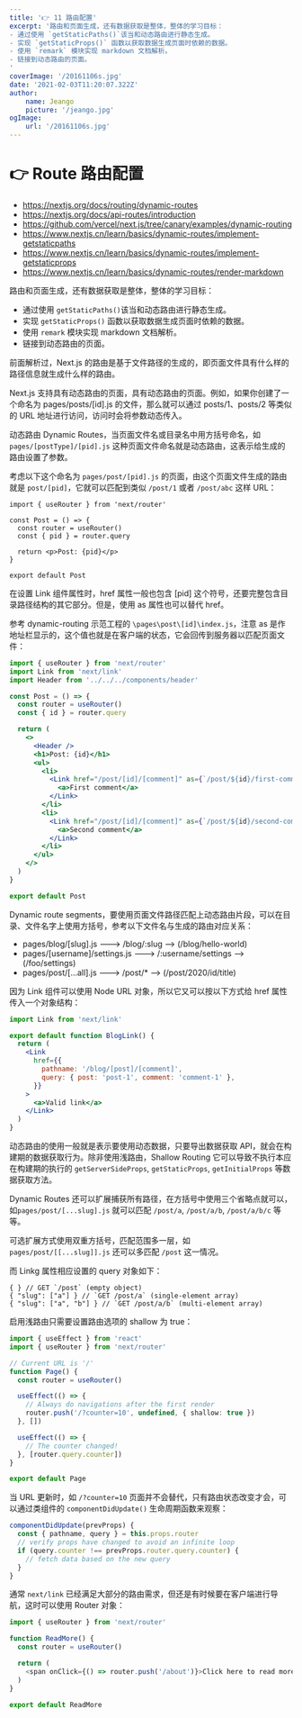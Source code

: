 ```yaml
---
title: '👉 11 路由配置'
excerpt: '路由和页面生成，还有数据获取是整体，整体的学习目标：
- 通过使用 `getStaticPaths()`该当和动态路由进行静态生成。
- 实现 `getStaticProps()` 函数以获取数据生成页面时依赖的数据。
- 使用 `remark` 模块实现 markdown 文档解析。
- 链接到动态路由的页面。
'
coverImage: '/20161106s.jpg'
date: '2021-02-03T11:20:07.322Z'
author:
    name: Jeango
    picture: '/jeango.jpg'
ogImage:
    url: '/20161106s.jpg'
---
```


# 👉 Route 路由配置

- https://nextjs.org/docs/routing/dynamic-routes
- https://nextjs.org/docs/api-routes/introduction
- https://github.com/vercel/next.js/tree/canary/examples/dynamic-routing
- https://www.nextjs.cn/learn/basics/dynamic-routes/implement-getstaticpaths
- https://www.nextjs.cn/learn/basics/dynamic-routes/implement-getstaticprops
- https://www.nextjs.cn/learn/basics/dynamic-routes/render-markdown

路由和页面生成，还有数据获取是整体，整体的学习目标：

- 通过使用 `getStaticPaths()`该当和动态路由进行静态生成。
- 实现 `getStaticProps()` 函数以获取数据生成页面时依赖的数据。
- 使用 `remark` 模块实现 markdown 文档解析。
- 链接到动态路由的页面。

前面解析过，Next.js 的路由是基于文件路径的生成的，即页面文件具有什么样的路径信息就生成什么样的路由。

Next.js 支持具有动态路由的页面，具有动态路由的页面。例如，如果你创建了一个命名为 pages/posts/[id].js 的文件，那么就可以通过 posts/1、posts/2 等类似的 URL 地址进行访问，访问时会将参数动态传入。

动态路由 Dynamic Routes，当页面文件名或目录名中用方括号命名，如 `pages/[postType]/[pid].js` 这种页面文件命名就是动态路由，这表示给生成的路由设置了参数。


考虑以下这个命名为 `pages/post/[pid].js` 的页面，由这个页面文件生成的路由就是 `post/[pid]`，它就可以匹配到类似 `/post/1` 或者 `/post/abc` 这样 URL：

```tsx
import { useRouter } from 'next/router'

const Post = () => {
  const router = useRouter()
  const { pid } = router.query

  return <p>Post: {pid}</p>
}

export default Post

```

在设置 Link 组件属性时，href 属性一般也包含 [pid] 这个符号，还要完整包含目录路径结构的其它部分。但是，使用 as 属性也可以替代 href。

参考 dynamic-routing 示范工程的 `\pages\post\[id]\index.js`，注意 as 是作地址栏显示的，这个值也就是在客户端的状态，它会回传到服务器以匹配页面文件：

```jsx
import { useRouter } from 'next/router'
import Link from 'next/link'
import Header from '../../../components/header'

const Post = () => {
  const router = useRouter()
  const { id } = router.query

  return (
    <>
      <Header />
      <h1>Post: {id}</h1>
      <ul>
        <li>
          <Link href="/post/[id]/[comment]" as={`/post/${id}/first-comment`}>
            <a>First comment</a>
          </Link>
        </li>
        <li>
          <Link href="/post/[id]/[comment]" as={`/post/${id}/second-comment`}>
            <a>Second comment</a>
          </Link>
        </li>
      </ul>
    </>
  )
}

export default Post
```

Dynamic route segments，要使用页面文件路径匹配上动态路由片段，可以在目录、文件名字上使用方括号，参考以下文件名与生成的路由对应关系：

- pages/blog/[slug].js         ---> /blog/:slug          --> (/blog/hello-world)
- pages/[username]/settings.js ---> /:username/settings  --> (/foo/settings)
- pages/post/[...all].js       ---> /post/*              --> (/post/2020/id/title)


因为 Link 组件可以使用 Node URL 对象，所以它又可以按以下方式给 href 属性传入一个对象结构：

```jsx
import Link from 'next/link'

export default function BlogLink() {
  return (
    <Link
      href={{
        pathname: '/blog/[post]/[comment]',
        query: { post: 'post-1', comment: 'comment-1' },
      }}
    >
      <a>Valid link</a>
    </Link>
  )
}
```

动态路由的使用一般就是表示要使用动态数据，只要导出数据获取 API，就会在构建期的数据获取行为。除非使用浅路由，Shallow Routing 它可以导致不执行本应在构建期的执行的 `getServerSideProps`, `getStaticProps`, `getInitialProps` 等数据获取方法。


Dynamic Routes 还可以扩展捕获所有路径，在方括号中使用三个省略点就可以，如`pages/post/[...slug].js` 就可以匹配 `/post/a`, `/post/a/b`, `/post/a/b/c` 等等。

可选扩展方式使用双重方括号，匹配范围多一层，如 `pages/post/[[...slug]].js` 还可以多匹配 `/post` 这一情况。

而 Linkg 属性相应设置的 query 对象如下：

	{ } // GET `/post` (empty object)
	{ "slug": ["a"] } // `GET /post/a` (single-element array)
	{ "slug": ["a", "b"] } // `GET /post/a/b` (multi-element array)


启用浅路由只需要设置路由选项的 shallow 为 true：

```ts
import { useEffect } from 'react'
import { useRouter } from 'next/router'

// Current URL is '/'
function Page() {
  const router = useRouter()

  useEffect(() => {
    // Always do navigations after the first render
    router.push('/?counter=10', undefined, { shallow: true })
  }, [])

  useEffect(() => {
    // The counter changed!
  }, [router.query.counter])
}

export default Page
```

当 URL 更新时，如 `/?counter=10` 页面并不会替代，只有路由状态改变才会，可以通过类组件的 `componentDidUpdate()` 生命周期函数来观察：

```js
componentDidUpdate(prevProps) {
  const { pathname, query } = this.props.router
  // verify props have changed to avoid an infinite loop
  if (query.counter !== prevProps.router.query.counter) {
    // fetch data based on the new query
  }
}
```

通常 `next/link` 已经满足大部分的路由需求，但还是有时候要在客户端进行导航，这时可以使用 Router 对象：

```ts
import { useRouter } from 'next/router'

function ReadMore() {
  const router = useRouter()

  return (
    <span onClick={() => router.push('/about')}>Click here to read more</span>
  )
}

export default ReadMore
```
